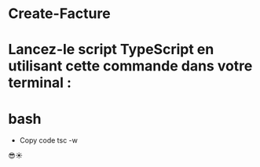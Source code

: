 # Create-Facture

# Lancez-le script TypeScript en utilisant cette commande dans votre terminal :

# bash
* Copy code
tsc -w

😎☀️
